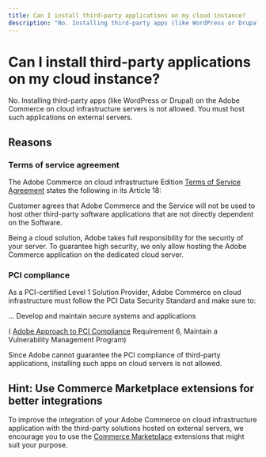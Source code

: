 ```yaml
---
title: Can I install third-party applications on my cloud instance?
description: "No. Installing third-party apps (like WordPress or Drupal) on the Adobe Commerce on cloud infrastructure servers is not allowed. You must host such applications on external servers."
---
```


# Can I install third-party applications on my cloud instance?

No. Installing third-party apps (like WordPress or Drupal) on the Adobe Commerce on cloud infrastructure servers is not allowed. You must host such applications on external servers.

## Reasons

### Terms of service agreement

The Adobe Commerce on cloud infrastructure Edition [Terms of Service Agreement](https://magento.com/legal/terms/cloud-terms) states the following in its Article 18:

Customer agrees that Adobe Commerce and the Service will not be used to host other third-party software applications that are not directly dependent on the Software.

Being a cloud solution, Adobe takes full responsibility for the security of your server. To guarantee high security, we only allow hosting the Adobe Commerce application on the dedicated cloud server.

### PCI compliance

As a PCI-certified Level 1 Solution Provider, Adobe Commerce on cloud infrastructure must follow the PCI Data Security Standard and make sure to:

... Develop and maintain secure systems and applications

( [Adobe Approach to PCI Compliance](https://magento.com/pci-compliance) Requirement 6, Maintain a Vulnerability Management Program)

Since Adobe cannot guarantee the PCI compliance of third-party applications, installing such apps on cloud servers is not allowed.

## Hint: Use Commerce Marketplace extensions for better integrations

To improve the integration of your Adobe Commerce on cloud infrastructure application with the third-party solutions hosted on external servers, we encourage you to use the [Commerce Marketplace](https://marketplace.magento.com) extensions that might suit your purpose.
 

